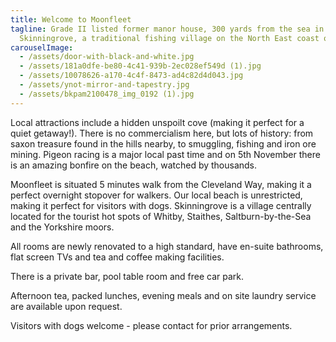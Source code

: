 ```yaml
---
title: Welcome to Moonfleet
tagline: Grade II listed former manor house, 300 yards from the sea in
  Skinningrove, a traditional fishing village on the North East coast of England
carouselImage:
  - /assets/door-with-black-and-white.jpg
  - /assets/181a0dfe-be80-4c41-939b-2ec028ef549d (1).jpg
  - /assets/10078626-a170-4c4f-8473-ad4c82d4d043.jpg
  - /assets/ynot-mirror-and-tapestry.jpg
  - /assets/bkpam2100478_img_0192 (1).jpg
---
```

Local attractions include a hidden unspoilt cove (making it perfect for a quiet getaway!). There is no commercialism here, but lots of history: from saxon treasure found in the hills nearby, to smuggling, fishing and iron ore mining. Pigeon racing is a major local past time and on 5th November there is an amazing bonfire on the beach, watched by thousands.

Moonfleet is situated 5 minutes walk from the Cleveland Way, making it a perfect overnight stopover for walkers. Our local beach is unrestricted, making it perfect for visitors with dogs. Skinningrove is a village centrally located for the tourist hot spots of Whitby, Staithes, Saltburn-by-the-Sea and the Yorkshire moors.

All rooms are newly renovated to a high standard, have en-suite bathrooms, flat screen TVs and tea and coffee making facilities.

There is a private bar, pool table room and free car park.

Afternoon tea, packed lunches, evening meals and on site laundry service are available upon request.

Visitors with dogs welcome - please contact for prior arrangements.